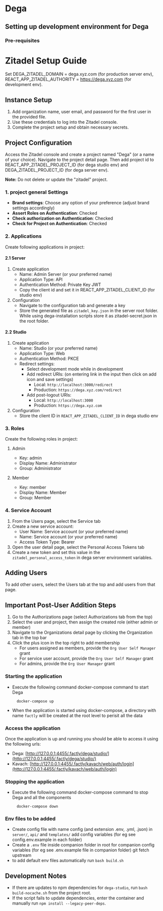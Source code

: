 # Dega

## Setting up development environment for Dega

### Pre-requisites

# Zitadel Setup Guide

Set DEGA_ZITADEL_DOMAIN = dega.xyz.com (for production server env), REACT_APP_ZITADEL_AUTHORITY = https://dega.xyz.com (for development env).

## Instance Setup

1. Add organization name, user email, and password for the first user in the provided file.
2. Use these credentials to log into the Zitadel console.
3. Complete the project setup and obtain necessary secrets.

## Project Configuration

Access the Zitadel console and create a project named "Dega" (or a name of your choice). Navigate to the project detail page. Then add project id to REACT_APP_ZITADEL_PROJECT_ID (for dega studio env) and DEGA_ZITADEL_PROJECT_ID (for dega server env).

**Note:** Do not delete or update the "zitadel" project.

### 1. project general Settings

- **Brand settings**: Choose any option of your preference (adjust brand settings accordingly)
- **Assert Roles on Authentication**: Checked
- **Check authorization on Authentication**: Checked
- **Check for Project on Authentication**: Checked

### 2. Applications

Create following applications in project:
#### 2.1 Server

1. Create application
   - Name: Admin Server (or your preferred name)
   - Application Type: API
   - Authentication Method: Private Key JWT
   - Copy the client id and set it in REACT_APP_ZITADEL_CLIENT_ID (for studio env)
2. Configuration
   - Navigate to the configuration tab and generate a key
   - Store the generated file as `zitadel_key.json` in the server root folder. While using dega-installation scripts store it as zitadel-secret.json in the root folder.

#### 2.2 Studio

1. Create application
   - Name: Studio (or your preferred name)
   - Application Type: Web
   - Authentication Method: PKCE
   - Redirect settings:
     - Select development mode while in development
     - Add redirect URIs: (on entering link in the input then click on add icon and save settings)
         - Local: `http://localhost:3000/redirect`
         - Production: `https://dega.xyz.com/redirect`
     - Add post-logout URIs:
         - Local: `http://localhost:3000`
         - Production: `https://dega.xyz.com`
2. Configuration
   - Store the client ID in `REACT_APP_ZITADEL_CLIENT_ID` in dega studio env
   
     

### 3. Roles

Create the following roles in project:

1. Admin

   - Key: admin
   - Display Name: Administrator
   - Group: Administrator

2. Member
   - Key: member
   - Display Name: Member
   - Group: Member

### 4. Service Account

1. From the Users page, select the Service tab
2. Create a new service account:
   - User Name: Service account (or your preferred name)
   - Name: Service account (or your preferred name)
   - Access Token Type: Bearer
3. Open the user detail page, select the Personal Access Tokens tab
4. Create a new token and set this value in the `zitadel_personal_access_token` in dega server environment variables.

## Adding Users

To add other users, select the Users tab at the top and add users from that page.

## Important Post-User Addition Steps

1. Go to the Authorizations page (select Authorizations tab from the top)
2. Select the user and project, then assign the created role (either admin or member)
3. Navigate to the Organizations detail page by clicking the Organization tab in the top bar
4. Click the plus icon in the top right to add membership
   - For users assigned as members, provide the `Org User Self Manager` grant
   - For service user account, provide the `Org User Self Manager` grant
   - For admins, provide the `Org User Manager` grant



### Starting the application

- Execute the following command docker-compose command to start Dega

  ```
    docker-compose up
  ```

- When the application is started using docker-compose, a directory with name `factly` will be created at the root level to perisit all the data

### Access the application

Once the application is up and running you should be able to access it using the following urls:

- Dega: [http://127.0.0.1:4455/.factly/dega/studio/](http://127.0.0.1:4455/.factly/dega/studio/)
- Kavach: [http://127.0.0.1:4455/.factly/kavach/web/auth/login](http://127.0.0.1:4455/.factly/kavach/web/auth/login)

### Stopping the application

- Execute the following command docker-compose command to stop Dega and all the components

  ```
    docker-compose down
  ```

### Env files to be added

- Create config file with name config (and extension .env, .yml, .json) in `server/`, `api/` and `templates/` add config variables (for eg see config.env.example in each folder)
- Create a `.env` file inside companion folder in root for companion config variables (for eg see .env.example file in companion folder)
  git fetch upstream
- to add default env files automatically run `bash build.sh`

## Development Notes

- If there are updates to npm dependencies for `dega-studio`, run `bash build-nocache.sh` from the project root.
- If the script fails to update dependencies, enter the container and manually run `npm install --legacy-peer-deps`.
